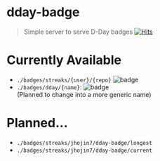 # dday-badge
> Simple server to serve D-Day badges   [![Hits](https://hits.seeyoufarm.com/api/count/incr/badge.svg?url=https%3A%2F%2Fgithub.com%2Fjhojin7%2Fdday-badge&count_bg=%2379C83D&title_bg=%23555555&icon=&icon_color=%23E7E7E7&title=hits&edge_flat=true)](https://hits.seeyoufarm.com)

# Currently Available
- `./badges/streaks/{user}/{repo}`
    ![badge](https://61ec-222-109-9-142.jp.ngrok.io/badges/streaks/jhojin7/dday-badge)
- `./badges/dday/{name}`: 
    ![badge](https://61ec-222-109-9-142.jp.ngrok.io/badges/dday/adsp)  
    (Planned to change into a more generic name)

# Planned...
- `./badges/streaks/jhojin7/dday-badge/longest`
- `./badges/streaks/jhojin7/dday-badge/current`